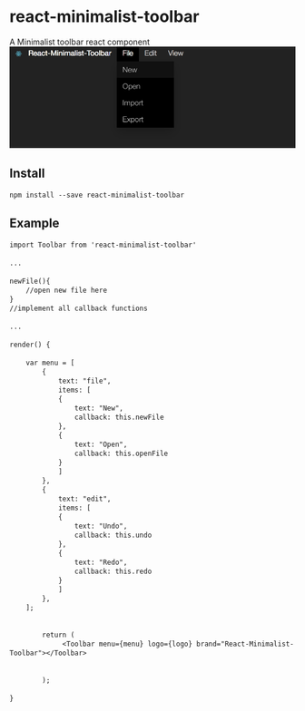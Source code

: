 # react-minimalist-toolbar
A Minimalist toolbar react component
![Image of toolbar](https://raw.githubusercontent.com/lucascassiano/react-minimalist-toolbar/master/doc/example.png)

## Install
```
npm install --save react-minimalist-toolbar
```

## Example
```
import Toolbar from 'react-minimalist-toolbar'

...

newFile(){
    //open new file here
}
//implement all callback functions

...

render() {
    
    var menu = [
        {
            text: "file",
            items: [
            {
                text: "New",
                callback: this.newFile
            },
            {
                text: "Open",
                callback: this.openFile
            }
            ]
        },
        {
            text: "edit",
            items: [
            {
                text: "Undo",
                callback: this.undo
            },
            {
                text: "Redo",
                callback: this.redo
            }
            ]
        },
    ];
        

        return (
             <Toolbar menu={menu} logo={logo} brand="React-Minimalist-Toolbar"></Toolbar>


        );
        
}

```